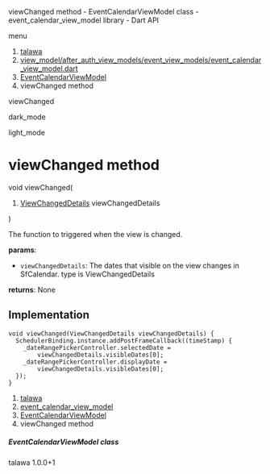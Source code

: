 




viewChanged method - EventCalendarViewModel class - event\_calendar\_view\_model library - Dart API







menu

1. [talawa](../../index.html)
2. [view\_model/after\_auth\_view\_models/event\_view\_models/event\_calendar\_view\_model.dart](../../view_model_after_auth_view_models_event_view_models_event_calendar_view_model/view_model_after_auth_view_models_event_view_models_event_calendar_view_model-library.html)
3. [EventCalendarViewModel](../../view_model_after_auth_view_models_event_view_models_event_calendar_view_model/EventCalendarViewModel-class.html)
4. viewChanged method

viewChanged


dark\_mode

light\_mode




# viewChanged method


void
viewChanged(

1. [ViewChangedDetails](https://pub.dev/documentation/syncfusion_flutter_calendar/27.2.5/calendar/ViewChangedDetails-class.html) viewChangedDetails

)

The function to triggered when the view is changed.

**params**:

* `viewChangedDetails`: The dates that visible on the view changes in SfCalendar. type is ViewChangedDetails

**returns**:
None


## Implementation

```
void viewChanged(ViewChangedDetails viewChangedDetails) {
  SchedulerBinding.instance.addPostFrameCallback((timeStamp) {
    _dateRangePickerController.selectedDate =
        viewChangedDetails.visibleDates[0];
    _dateRangePickerController.displayDate =
        viewChangedDetails.visibleDates[0];
  });
}
```

 


1. [talawa](../../index.html)
2. [event\_calendar\_view\_model](../../view_model_after_auth_view_models_event_view_models_event_calendar_view_model/view_model_after_auth_view_models_event_view_models_event_calendar_view_model-library.html)
3. [EventCalendarViewModel](../../view_model_after_auth_view_models_event_view_models_event_calendar_view_model/EventCalendarViewModel-class.html)
4. viewChanged method

##### EventCalendarViewModel class





talawa
1.0.0+1







